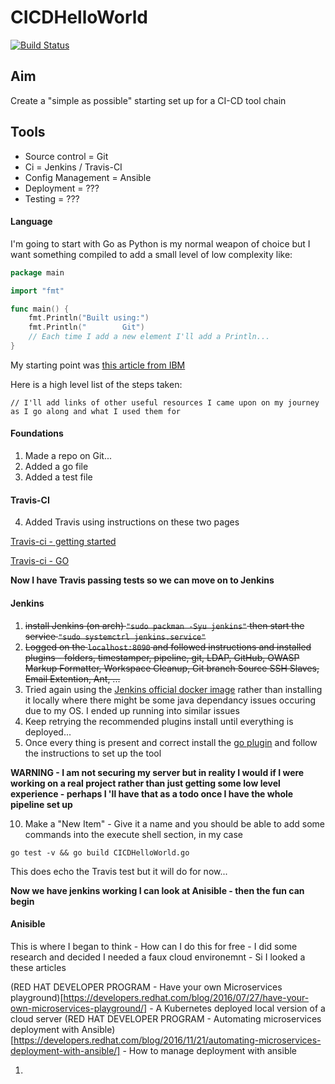 # CICDHelloWorld
[![Build Status](https://travis-ci.org/areThereAnyUserNamesLeft/CICDHelloWorld.svg?branch=master)](https://travis-ci.org/areThereAnyUserNamesLeft/CICDHelloWorld)
## Aim 

Create a "simple as possible" starting set up for a CI-CD tool chain

## Tools

- Source control = Git
- Ci = Jenkins / Travis-CI
- Config Management = Ansible
- Deployment = ??? 
- Testing = ???

#### Language 

I'm going to start with Go as Python is my normal weapon of choice but I want something compiled to add a small level of
low complexity like:

```go
package main

import "fmt"

func main() {
    fmt.Println("Built using:")
    fmt.Println("        Git")
    // Each time I add a new element I'll add a Println...
}

 ```

My starting point was [this article from IBM](https://www.ibm.com/cloud/garage/content/deliver/practice_delivery_pipeline/)

Here is a high level list of the steps taken:

```// I'll add links of other useful resources I came upon on my journey as I go along and what I used them for```
#### Foundations
1. Made a repo on Git...
2. Added a go file 
3. Added a test file

#### Travis-CI

4. Added Travis using instructions on these two
   pages 

[Travis-ci - getting started](https://docs.travis-ci.com/user/getting-started/) 

[Travis-ci - GO](https://docs.travis-ci.com/user/languages/go)

**Now I have Travis passing tests so  we can move on to Jenkins**

#### Jenkins

1. ~~install Jenkins (on arch) ```"sudo packman -Syu jenkins"``` then start the service ```"sudo systemctrl
   jenkins.service"```~~
6. ~~Logged on the ```localhost:8090``` and followed instructions and installed plugins - folders, timestamper, pipeline,
   git, LDAP, GitHub, OWASP Markup Formatter, Workspace Cleanup, Git branch Source SSH Slaves, Email Extention, Ant,
...~~
7. Tried again using the [Jenkins official docker image](https://github.com/jenkinsci/docker) rather than installing it locally where there might be some java
   dependancy issues occuring due to my OS. I ended up running into similar issues  
8. Keep retrying the recommended plugins install until everything is deployed...
9. Once every thing is present and correct install the [go plugin](https://wiki.jenkins.io/display/JENKINS/Go+Plugin)
   and follow the instructions to set up the tool

**WARNING - I am not securing my server but in reality I would if I were working on a real project rather than just
getting some low level experience - perhaps I 'll have that as a todo once I have the whole pipeline set up**

10. Make a "New Item" - Give it a name and you should be able to add some commands into the execute shell section, in my
    case 

```go test -v && go build CICDHelloWorld.go``` 

This does echo the Travis test but it will do for now...

**Now we have jenkins working I can look at Anisible - then the fun can begin**

#### Anisible

This is where I began to think - How can I do this for free - I did some research and decided I needed a faux cloud
environemnt - Si I looked a these articles

(RED HAT DEVELOPER PROGRAM - Have your own Microservices playground)[https://developers.redhat.com/blog/2016/07/27/have-your-own-microservices-playground/] - A Kubernetes deployed local version of a cloud server
(RED HAT DEVELOPER PROGRAM - Automating microservices deployment with Ansible)[https://developers.redhat.com/blog/2016/11/21/automating-microservices-deployment-with-ansible/] - How to manage deployment with ansible

1. 
